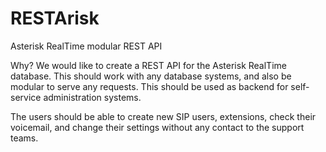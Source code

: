 # RESTArisk
Asterisk RealTime modular REST API

Why?
We would like to create a REST API for the Asterisk RealTime database. This should work with any database systems, and
also be modular to serve any requests. This should be used as backend for self-service administration systems.

The users should be able to create new SIP users, extensions, check their voicemail, and change their settings
without any contact to the support teams.

